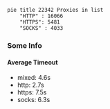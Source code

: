 
```mermaid
pie title 22342 Proxies in list
    "HTTP" : 16066
    "HTTPS": 5481
    "SOCKS" : 4033
```

### Some Info
#### Average Timeout

- mixed: 4.6s
- http: 2.7s
- https: 7.5s
- socks: 6.3s
